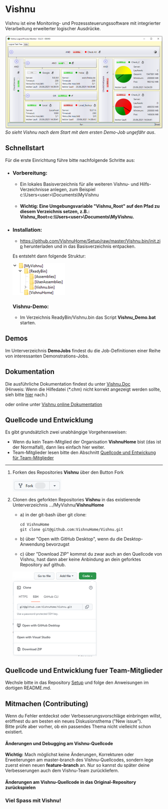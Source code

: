 # Vishnu
Vishnu ist eine Monitoring- und Prozesssteuerungssoftware mit integrierter Verarbeitung erweiterter logischer Ausdrücke.

![Vishnu-Hilfe Startseite](./FirstView.png?raw=true "Vishnu-Hilfe")
*So sieht Vishnu nach dem Start mit dem ersten Demo-Job ungefähr aus*.

## Schnellstart

Für die erste Einrichtung führe bitte nachfolgende Schritte aus:
  - ### Vorbereitung:
	* Ein lokales Basisverzeichnis für alle weiteren Vishnu- und Hilfs-Verzeichnisse anlegen, zum Beispiel c:\Users\<user>\Documents\MyVishnu
	* #### Wichtig: Eine Umgebungsvariable "Vishnu_Root" auf den Pfad zu diesem Verzeichnis setzen, z.B.: Vishnu_Root=c:\Users\<user>\Documents\MyVishnu.

  - ### Installation:
	* https://github.com/VishnuHome/Setup/raw/master/Vishnu.bin/init.zip herunterladen und in das Basisverzeichnis entpacken.

	Es entsteht dann folgende Struktur:
      
	![Verzeichnisse nach Installation](./struct.png?raw=true "Verzeichnisstruktur")

	### Vishnu-Demo:

	- Im Verzeichnis ReadyBin/Vishnu.bin das Script **Vishnu_Demo.bat** starten.

## Demos
Im Unterverzeichnis **DemoJobs** findest du die Job-Definitionen einer Reihe von interessanten Demonstrations-Jobs.

## Dokumentation
Die ausführliche Dokumentation findest du unter
[Vishnu.Doc](https://github.com/https://github.com/VishnuHome/Vishnu/releases/latest/download/Vishnu_doc.de.chm)
<br/><span style="font-size:14px;">(Hinweis: Wenn die Hilfedatei (*.chm) nicht korrekt angezeigt werden sollte, sieh bitte [hier](CHM_HowTo.md) nach.)</span>

oder online unter
[Vishnu online Dokumentation](https://neteti.de/Vishnu.Doc/)

## Quellcode und Entwicklung

Es gibt grundsätzlich zwei unabhängige Vorgehensweisen:
  - Wenn du kein Team-Mitglied der Organisation **VishnuHome** bist (das ist der Normalfall),
    dann lies einfach hier weiter.
  - Team-Mitglieder lesen bitte den Abschnitt [Quellcode und Entwickung für Team-Mitglieder](/##Quellcode-und-Entwicklung-fuer-Team-Mitglieder)

---

1. Forken des Repositories **Vishnu** über den Button Fork

   ![Fork](Fork_Button.png)
2. Clonen des geforkten Repositories **Vishnu** in das existierende Unterverzeichnis
	.../MyVishnu/**VishnuHome**
	
	- a) in der git-bash über git clone:

		  cd VishnuHome
		  git clone git@github.com:VishnuHome/Vishnu.git

	- b) über "Open with GitHub Desktop", wenn du die Desktop-Anwendung bevorzugst
	
	- c) über "Download ZIP" kommst du zwar auch an den Quellcode von Vishnu, 
	     hast dann aber keine Anbindung an dein geforktes Repository auf github.
	
   ![clone](Git_Clone_small.png)
	

## Quellcode und Entwicklung fuer Team-Mitglieder

Wechsle bitte in das Repository [Setup](https://github.com/VishnuHome/Setup) und folge den Anweisungen im dortigen README.md.

## Mitmachen (Contributing)
Wenn du Fehler entdeckst oder Verbesserungsvorschläge einbringen willst, eröffnest du am besten ein neues Diskusionsthema ("New issue").<br/>
Bitte prüfe aber vorher, ob ein passendes Thema nicht vielleicht schon existiert.

#### Änderungen und Debugging am Vishnu-Quellcode

**Wichtig:** Mach möglichst keine Änderungen, Korrekturen oder Erweiterungen
am master-branch des Vishnu-Quellcodes, sondern lege zuerst einen neuen **feature-branch** an. 
Nur so kannst du später deine Verbesserungen auch dem Vishnu-Team zurückliefern.

#### Änderungen am Vishnu-Quellcode in das Original-Repository zurückspielen



### Viel Spass mit Vishnu!
